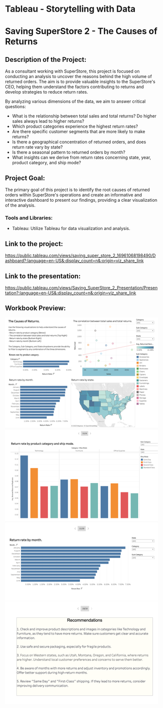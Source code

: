 # Tableau - Storytelling with Data

# Saving SuperStore 2 - The Causes of Returns


## Description of the Project:
As a consultant working with SuperStore, this project is focused on conducting an analysis to uncover the reasons behind the high volume of returned orders. The aim is to provide valuable insights to the SuperStore's CEO, helping them understand the factors contributing to returns and develop strategies to reduce return rates.

By analyzing various dimensions of the data, we aim to answer critical questions:
- What is the relationship between total sales and total returns? Do higher sales always lead to higher returns?
- Which product categories experience the highest return rates?
- Are there specific customer segments that are more likely to make returns?
- Is there a geographical concentration of returned orders, and does return rate vary by state?
- Is there a seasonal pattern to returned orders by month?
- What insights can we derive from return rates concerning state, year, product category, and ship mode?

## Project Goal:
The primary goal of this project is to identify the root causes of returned orders within SuperStore's operations and create an informative and interactive dashboard to present our findings, providing a clear visualization of the analysis.

### Tools and Libraries:
- Tableau: Utilize Tableau for data visualization and analysis.

## Link to the project:
https://public.tableau.com/views/saving_super_store_2_16961068198490/Dashboard?:language=en-US&:display_count=n&:origin=viz_share_link

##  Link to the presentation:
https://public.tableau.com/views/Saving_SuperStore_2_Presentation/Presentation?:language=en-US&:display_count=n&:origin=viz_share_link

## Workbook Preview:
![Sample Image](https://github.com/Kseniya-G/TripleTen_Projects/blob/main/Tableau%20-%20Saving%20SuperStore%202/Pics/1.png)
![Sample Image](https://github.com/Kseniya-G/TripleTen_Projects/blob/main/Tableau%20-%20Saving%20SuperStore%202/Pics/2.png)
![Sample Image](https://github.com/Kseniya-G/TripleTen_Projects/blob/main/Tableau%20-%20Saving%20SuperStore%202/Pics/3.png)
![Sample Image](https://github.com/Kseniya-G/TripleTen_Projects/blob/main/Tableau%20-%20Saving%20SuperStore%202/Pics/4.png)
